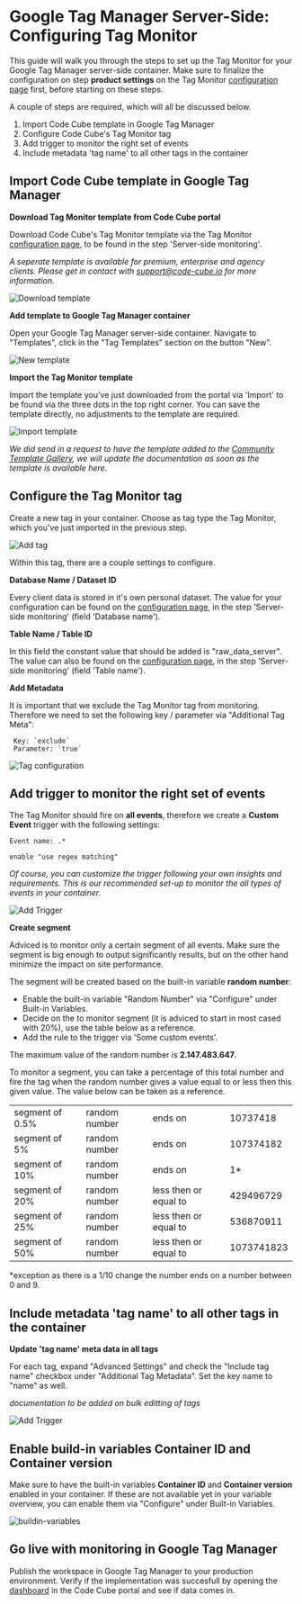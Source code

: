 # Google Tag Manager Server-Side: Configuring Tag Monitor

This guide will walk you through the steps to set up the Tag Monitor for your Google Tag Manager server-side container. Make sure to finalize the configuration on step **product settings** on the Tag Monitor [configuration page](https://portal.code-cube.io/tag_monitor_config) first, before starting on these steps.

A couple of steps are required, which will all be discussed below.

1. Import Code Cube template in Google Tag Manager
2. Configure Code Cube's Tag Monitor tag
3. Add trigger to monitor the right set of events
4. Include metadata 'tag name' to all other tags in the container

## Import Code Cube template in Google Tag Manager

**Download Tag Monitor template from Code Cube portal** 

Download Code Cube's Tag Monitor template via the Tag Monitor [configuration page](https://portal.code-cube.io/tag_monitor_config), to be found in the step 'Server-side monitoring'.

_A seperate template is available for premium, enterprise and agency clients. Please get in contact with support@code-cube.io for more information._

![Download template](../images/tmss-download-template.png)

**Add template to Google Tag Manager container** 

Open your Google Tag Manager server-side container. Navigate to "Templates", click in the "Tag Templates" section on the button "New".

![New template](../images/tmss-new-template.png)

**Import the Tag Monitor template**

Import the template you've just downloaded from the portal via 'Import' to be found via the three dots in the top right corner. You can save the template directly, no adjustments to the template are required.

![Import template](../images/import-template.png)

_We did send in a request to have the template added to the [Community Template Gallery](https://tagmanager.google.com/gallery/#/?page=1), we will update the documentation as soon as the template is available here._

## Configure the Tag Monitor tag

Create a new tag in your container. Choose as tag type the Tag Monitor, which you've just imported in the previous step.

![Add tag](../images/add-tag.png)

Within this tag, there are a couple settings to configure.

**Database Name / Dataset ID**

Every client data is stored in it's own personal dataset. The value for your configuration can be found on the [configuration page](https://portal.code-cube.io/tag_monitor_config), in the step 'Server-side monitoring' (field 'Database name'). 

**Table Name / Table  ID**

In this field the constant value that should be added is "raw_data_server". The value can also be found on the [configuration page](https://portal.code-cube.io/tag_monitor_config), in the step 'Server-side monitoring' (field 'Table name'). 


**Add Metadata**

It is important that we exclude the Tag Monitor tag from monitoring. Therefore we need to set the following key / parameter via "Additional Tag Meta":

     Key: `exclude`
     Parameter: `true`


![Tag configuration](../images/tmss-tag-configuration.png) 

## Add trigger to monitor the right set of events

The Tag Monitor should fire on **all events**, therefore we create a **Custom Event** trigger with the following settings:

    Event name: .*

    enable "use regex matching"

_Of course, you can customize the trigger following your own insights and requirements. This is our recommended set-up to monitor the all types of events in your container._

![Add Trigger](../images/add-trigger.png)

**Create segment**

Adviced is to monitor only a certain segment of all events. Make sure the segment is big enough to output significantly results, but on the other hand minimize the impact on site performance. 

The segment will be created based on the built-in variable **random number**:

- Enable the built-in variable "Random Number" via "Configure" under Built-in Variables.
- Decide on the to monitor segment (it is adviced to start in most cased with 20%), use the table below as a reference.
- Add the rule to the trigger via 'Some custom events'.

The maximum value of the random number is **2.147.483.647**. 

To monitor a segment, you can take a percentage of this total number and fire the tag when the random number gives a value equal to or less then this given value. The value below can be taken as a reference.

|  |  |   |   |
| -------------- | -------------- | --------- | -- | 
| segment of 0.5% | random number    | ends on   | 10737418
| segment of 5% | random number    | ends on   | 107374182
| segment of 10% | random number    | ends on   | 1*  
| segment of 20% | random number    | less then or equal to  | 429496729
| segment of 25% | random number    | less then or equal to  | 536870911
| segment of 50% | random number    | less then or equal to  | 1073741823

*exception as there is a 1/10 change the number ends on a number between 0 and 9.

## Include metadata 'tag name' to all other tags in the container

**Update 'tag name' meta data in all tags**

For each tag, expand "Advanced Settings" and check the "Include tag name" checkbox under "Additional Tag Metadata". Set the key name to "name" as well.

_documentation to be added on bulk editting of tags_

![Add Trigger](../images/add-metadata.png)

## Enable build-in variables Container ID and Container version
Make sure to have the built-in variables **Container ID** and **Container version** enabled in your container. If these are not available yet in your variable overview, you can enable them via "Configure" under Built-in Variables.

![buildin-variables](../images/buildin-variables.png)

## Go live with monitoring in Google Tag Manager
Publish the workspace in Google Tag Manager to your production environment. Verify if the implementation was succesfull by opening the [dashboard](https://portal.code-cube.io/tag_monitor_dashboard) in the Code Cube portal and see if data comes in.
